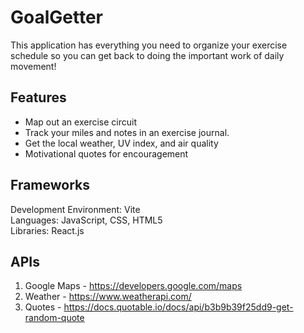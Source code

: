 # GoalGetter

This application has everything you need to organize your exercise schedule so you can get back to doing the important work of daily movement!

## Features

- Map out an exercise circuit
- Track your miles and notes in an exercise journal.
- Get the local weather, UV index, and air quality
- Motivational quotes for encouragement

## Frameworks

Development Environment: Vite  
Languages: JavaScript, CSS, HTML5  
Libraries: React.js

## APIs

1. Google Maps - https://developers.google.com/maps
2. Weather - https://www.weatherapi.com/
3. Quotes - https://docs.quotable.io/docs/api/b3b9b39f25dd9-get-random-quote
